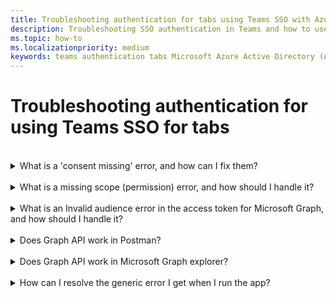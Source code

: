 ```yaml
---
title: Troubleshooting authentication for tabs using Teams SSO with Azure AD
description: Troubleshooting SSO authentication in Teams and how to use it in tabs
ms.topic: how-to
ms.localizationpriority: medium
keywords: teams authentication tabs Microsoft Azure Active Directory (Azure AD)
---
```

# Troubleshooting authentication for using Teams SSO for tabs

<br>

<details>
<summary>What is a 'consent missing' error, and how can I fix them?</summary>
If AAD has no record that consent (to the Microsoft Graph resource) was granted to the Tab by the user (or tenant administrator), AAD sends an error message to your web service. Your code must tell the client (for example, in the body of a 403 Forbidden response) how to handle the error:

- If the Tab needs Microsoft Graph scopes that can only be consented to by an admin, your code should throw an error.
- If the only scopes that are needed can be consented to by the user, then your code should fall back to an alternate system of user authentication.

</details>
<br>
<details>
<summary>What is a missing scope (permission) error, and how should I handle it?</summary>
This kind of error should be seen only in development. To handle this error, your server-side code should send a 403 Forbidden response to the client, which should log the error to the console or record it in a log.
</details>
<br>
<details>
<summary>What is an Invalid audience error in the access token for Microsoft Graph, and how should I handle it?</summary>
The server-side code should send a 403 Forbidden response to the client to show a message to the user, and possibly log the error to the console or record it in a log.
</details>
<br>
<details>
<summary>Does Graph API work in Postman?</summary>
<br>
You can use the Microsoft Graph Postman collection with Microsoft Graph APIs.
For more information, please see [Use Postman with the Microsoft Graph API](/graph/use-postman).
</details>
<br>
<details>
<summary>Does Graph API work in Microsoft Graph explorer?</summary>

Yes, Graph API works in Microsoft Graph explorer. For more information, please see [Graph explorer](https://developer.microsoft.com/graph/graph-explorer).

</details>
<br>
<details>
<summary>How can I resolve the generic error I get when I run the app?</summary>

A generic error may show up when one or more of the app configurations made in Azure AD are incorrect. To resolve this error, check if the app details configured in your code and Teams manifest matches the values in Azure AD.

The following image shows an example of the app details configured in Azure AD.

:::image type="content" source="../../../assets/images/authentication/teams-sso-tabs/azure-app-details.png" alt-text="App configuration values in Azure AD" border="false":::

- **App ID**: The app ID you generated in Azure AD should be the same in the code and in Teams manifest file. Check the app ID in Teams manifest matches the **Application (client) ID** in Azure AD.

- **App secret**: The app secret configured in the backend of your app should match the **Client credentials** in Azure AD.
    You should also check if the client secret is expired.

- **Application ID URI**: The app ID URI in the code and in Teams app manifest file should match the **Application ID URI** in Azure AD.

- **App permissions**: Check if the permissions you defined in the scope are as per your app requirement. If so, check if they were granted to the user in the access token.

- **Admin consent**: If any scope requires admin consent, check if the consent was granted for the particular scope to the user.

In addition, inspect the access token that was sent to the tab if the following values are correct:

- Audience (aud): Check if the app ID in the token is correct as given in Azure AD.
- Tenant Id(tid): Check if the tenant mentioned in the token is correct.
- User identity (preferred_username): Check if the user identity matches the username in the request for access token for the scope that the current user wants to access.
- Scopes (scp): Check if the scope for which the access token is requested is correct, and as defined in Azure AD.
- Azure AD version 1.0 or 2.0 (ver): Check if Azure AD version is correct.

You can use [JWT](https://jwt.ms) for inspecting the token.

</details>
